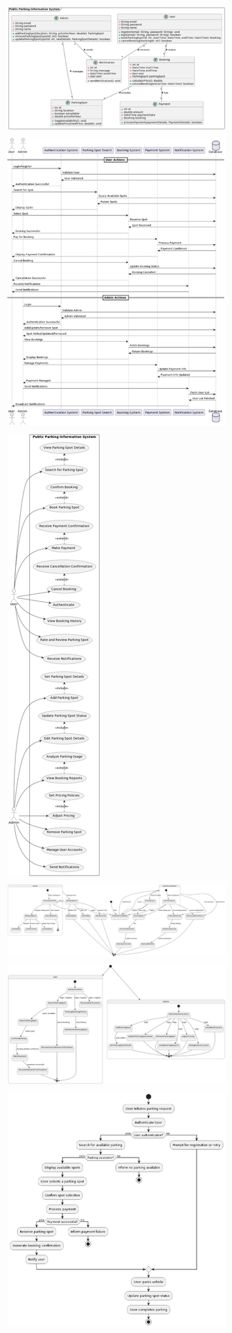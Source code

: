 ![](class.png)

![](interaction.png)

![](usecase.png)

![](flowchart.png)

![](state-machine.png)

![](diag.png)
